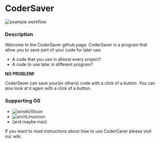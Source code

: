 # CoderSaver

![example workflow](https://github.com/46rabbit/docs/actions/workflows/main.yml/badge.svg)

### Description
Welcome to the CoderSaver github page.
CoderSaver is a program that allow you to save part of your code for later use.

- A code that you use in almost every project?
- A code to use later in different program?

<b>NO PROBLEM!</b>

CoderSaver can save your(or others) code with a click of a button.
You can also look at it again with a click of a button.

### Supporting OS

- ![windis10icon](https://img.shields.io/badge/Windows-0078D6?style=for-the-badge&logo=windows&logoColor=white)
- ![archLinuxicon](https://img.shields.io/badge/Arch_Linux-1793D1?style=for-the-badge&logo=arch-linux&logoColor=white)
- (and maybe mac)

If you want to read instructions about how to use CoderCaver please visit our wiki.
